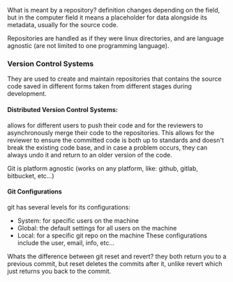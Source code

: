 
What is meant by a repository?
definition changes depending on the field, but in the computer field it means a placeholder for data alongside its metadata, usually for the source code.

Repositories are handled as if they were linux directories, and are language agnostic (are not limited to one programming language).

### Version Control Systems
They are used to create and maintain repositories that contains the source code saved in different forms taken from different stages during development.
#### Distributed Version Control Systems:
allows for different users to push their code and for the reviewers to asynchronously merge their code to the repositories.
This allows for the reviewer to ensure the committed code is both up to standards and doesn't break the existing code base, and in case a problem occurs, they can always undo it and return to an older version of the code.

Git is platform agnostic (works on any platform, like: github, gitlab, bitbucket, etc...)

#### Git Configurations
git has several levels for its configurations:
- System: for specific users on the machine
- Global: the default settings for all users on the machine
- Local: for a specific git repo on the machine
These configurations include the user, email, info, etc...

Whats the difference between git reset and revert?
they both return you to a previous commit, but reset deletes the commits after it, unlike revert which just returns you back to the commit.
